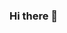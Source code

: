### Hi there 👋

<!--
**dt-japanscript/dt-japanscript** is a ✨ _special_ ✨ repository because its `README.md` (this file) appears on your GitHub profile.

Webpages:

- 🔭 https://dt-japanscript.github.io/eLearning.github.io/
- 🌱 https://dt-japanscript.github.io/merged.github.io/
- 👯 https://dt-japanscript.github.io/Honda.github.io/
- 🤔 https://dt-japanscript.github.io/InstructionCyber.github.io/
- 💬 https://dt-japanscript.github.io/MovieCyber.github.io/
